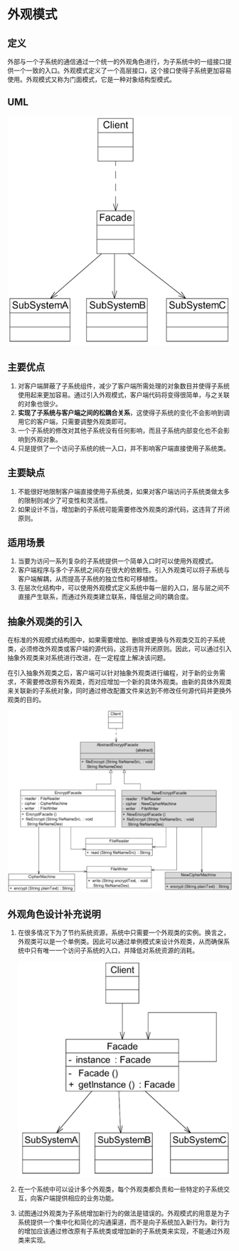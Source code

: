 # 外观模式

## 定义

外部与一个子系统的通信通过一个统一的外观角色进行，为子系统中的一组接口提供一个一致的入口。外观模式定义了一个高层接口，这个接口使得子系统更加容易使用。外观模式又称为门面模式，它是一种对象结构型模式。

## UML

![image-20240512141507668](./.gitbook/assets/image-20240512141507668.png)

## 主要优点

1. 对客户端屏蔽了子系统组件，减少了客户端所需处理的对象数目并使得子系统使用起来更加容易。通过引入外观模式，客户端代码将变得很简单，与之关联的对象也很少。
2. **实现了子系统与客户端之间的松耦合关系**，这使得子系统的变化不会影响到调用它的客户端，只需要调整外观类即可。
3. 一个子系统的修改对其他子系统没有任何影响，而且子系统内部变化也不会影响到外观对象。
4. 只是提供了一个访问子系统的统一入口，并不影响客户端直接使用子系统类。

## 主要缺点

1. 不能很好地限制客户端直接使用子系统类，如果对客户端访问子系统类做太多的限制则减少了可变性和灵活性。
2. 如果设计不当，增加新的子系统可能需要修改外观类的源代码，这违背了开闭原则。

## 适用场景

1. 当要为访问一系列复杂的子系统提供一个简单入口时可以使用外观模式。
2. 客户端程序与多个子系统之间存在很大的依赖性。引入外观类可以将子系统与客户端解耦，从而提高子系统的独立性和可移植性。
3. 在层次化结构中，可以使用外观模式定义系统中每一层的入口，层与层之间不直接产生联系，而通过外观类建立联系，降低层之间的耦合度。





## 抽象外观类的引入

在标准的外观模式结构图中，如果需要增加、删除或更换与外观类交互的子系统类，必须修改外观类或客户端的源代码，这将违背开闭原则。因此，可以通过引入抽象外观类来对系统进行改进，在一定程度上解决该问题。

在引入抽象外观类之后，客户端可以针对抽象外观类进行编程，对于新的业务需求，不需要修改原有外观类，而对应增加一个新的具体外观类。由新的具体外观类来关联新的子系统对象，同时通过修改配置文件来达到不修改任何源代码并更换外观类的目的。

![image-20240512142519197](./.gitbook/assets/image-20240512142519197.png)





## 外观角色设计补充说明

1. 在很多情况下为了节约系统资源，系统中只需要一个外观类的实例。换言之，外观类可以是一个单例类。因此可以通过单例模式来设计外观类，从而确保系统中只有唯一一个访问子系统的入口，并降低对系统资源的消耗。

   ![image-20240512142635892](./.gitbook/assets/image-20240512142635892.png)

2. 在一个系统中可以设计多个外观类，每个外观类都负责和一些特定的子系统交互，向客户端提供相应的业务功能。
3. 试图通过外观类为子系统增加新行为的做法是错误的。外观模式的用意是为子系统提供一个集中化和简化的沟通渠道，而不是向子系统加入新行为。新行为的增加应该通过修改原有子系统类或增加新的子系统类来实现，不能通过外观类来实现。

